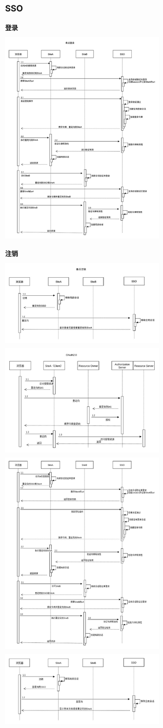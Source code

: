 # SSO

## 登录
![](images/sso-login.jpg)

## 注销
![](images/sso-logout.jpg)


![](images/identity-oauth-2.0.jpg)

![](images/identity-sso-login.jpg)

![](images/identity-sso-logout.jpg)
